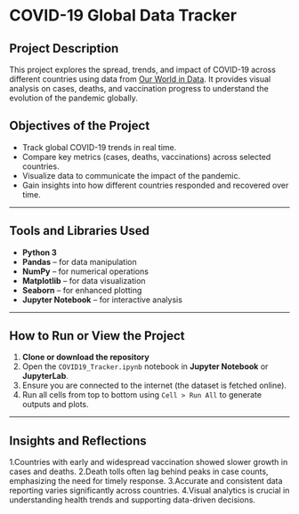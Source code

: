 # COVID-19 Global Data Tracker

## Project Description
This project explores the spread, trends, and impact of COVID-19 across different countries using data from [Our World in Data](https://ourworldindata.org/coronavirus). It provides visual analysis on cases, deaths, and vaccination progress to understand the evolution of the pandemic globally.



## Objectives of the Project
- Track global COVID-19 trends in real time.
- Compare key metrics (cases, deaths, vaccinations) across selected countries.
- Visualize data to communicate the impact of the pandemic.
- Gain insights into how different countries responded and recovered over time.

---

##  Tools and Libraries Used
- **Python 3**
- **Pandas** – for data manipulation
- **NumPy** – for numerical operations
- **Matplotlib** – for data visualization
- **Seaborn** – for enhanced plotting
- **Jupyter Notebook** – for interactive analysis

---

##  How to Run or View the Project
1. **Clone or download the repository**
2. Open the `COVID19_Tracker.ipynb` notebook in **Jupyter Notebook** or **JupyterLab**.
3. Ensure you are connected to the internet (the dataset is fetched online).
4. Run all cells from top to bottom using `Cell > Run All` to generate outputs and plots.

---

## Insights and Reflections
  1.Countries with early and widespread vaccination showed slower growth in cases and deaths.
  2.Death tolls often lag behind peaks in case counts, emphasizing the need for timely response.
  3.Accurate and consistent data reporting varies significantly across countries.
  4.Visual analytics is crucial in understanding health trends and supporting data-driven decisions.


